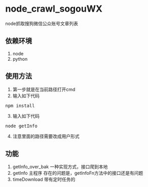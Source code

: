 # node_crawl_sogouWX #
node抓取搜狗微信公众账号文章列表

## 依赖环境 ##
1. node
2. python

## 使用方法 ##

1. 第一步就是在当前路径打开cmd
2. 输入如下代码
<pre>npm install</pre>
3. 输入如下代码
<pre>node getInfo</pre>
4. 注意里面的路径需要改成用户形式

## 功能 ##
1. getInfo_over_bak 一种实现方式，接口爬到本地
2. getInfo 主程序 存在的问题是，getInfoFn方法中的接口还是有问题
3. timeDownload 带有定时任务的
